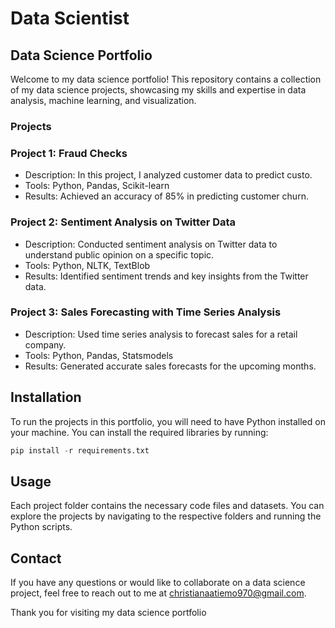 # Data Scientist 
## Data Science Portfolio

Welcome to my data science portfolio! This repository contains a collection of my data science projects, showcasing my skills and expertise in data analysis, machine learning, and visualization.

### Projects

### Project 1: Fraud Checks
- Description: In this project, I analyzed customer data to predict custo.
- Tools: Python, Pandas, Scikit-learn
- Results: Achieved an accuracy of 85% in predicting customer churn.

### Project 2: Sentiment Analysis on Twitter Data
- Description: Conducted sentiment analysis on Twitter data to understand public opinion on a specific topic.
- Tools: Python, NLTK, TextBlob
- Results: Identified sentiment trends and key insights from the Twitter data.

### Project 3: Sales Forecasting with Time Series Analysis
- Description: Used time series analysis to forecast sales for a retail company.
- Tools: Python, Pandas, Statsmodels
- Results: Generated accurate sales forecasts for the upcoming months.

## Installation

To run the projects in this portfolio, you will need to have Python installed on your machine. You can install the required libraries by running:

``` python
pip install -r requirements.txt
```


## Usage

Each project folder contains the necessary code files and datasets. You can explore the projects by navigating to the respective folders and running the Python scripts.

## Contact

If you have any questions or would like to collaborate on a data science project, feel free to reach out to me at [christianaatiemo970@gmail.com](mailto:christianaatiemo970@gmail.com).

Thank you for visiting my data science portfolio 
